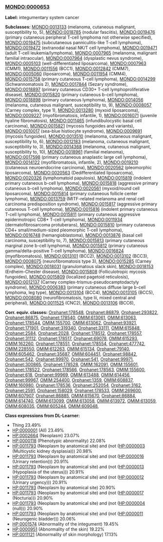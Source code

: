 
### [MONDO:0000653](http://purl.obolibrary.org/obo/MONDO_0000653)
**Label:** integumentary system cancer

**Subclasses:** [MONDO:0013133](http://purl.obolibrary.org/obo/MONDO_0013133) (melanoma, cutaneous malignant, susceptibility to, 5), [MONDO:0018785](http://purl.obolibrary.org/obo/MONDO_0018785) (nodular fasciitis), [MONDO:0019476](http://purl.obolibrary.org/obo/MONDO_0019476) (primary cutaneous peripheral T-cell lymphoma not otherwise specified), [MONDO:0019475](http://purl.obolibrary.org/obo/MONDO_0019475) (subcutaneous panniculitis-like T-cell lymphoma), [MONDO:0019472](http://purl.obolibrary.org/obo/MONDO_0019472) (extranodal nasal NK/T cell lymphoma), [MONDO:0019471](http://purl.obolibrary.org/obo/MONDO_0019471) (adult T-cell leukemia/lymphoma), [MONDO:0007965](http://purl.obolibrary.org/obo/MONDO_0007965) (melanoma, malignant familial intraocular), [MONDO:0007964](http://purl.obolibrary.org/obo/MONDO_0007964) (dysplastic nevus syndrome), [MONDO:0005103](http://purl.obolibrary.org/obo/MONDO_0005103) (well-differentiated liposarcoma), [MONDO:0007963](http://purl.obolibrary.org/obo/MONDO_0007963) (CMM1), [MONDO:0011556](http://purl.obolibrary.org/obo/MONDO_0011556) (BCC1), [MONDO:0012842](http://purl.obolibrary.org/obo/MONDO_0012842) (CMM7), [MONDO:0005060](http://purl.obolibrary.org/obo/MONDO_0005060) (liposarcoma), [MONDO:0011954](http://purl.obolibrary.org/obo/MONDO_0011954) (CMM4), [MONDO:0015758](http://purl.obolibrary.org/obo/MONDO_0015758) (primary cutaneous T-cell lymphoma), [MONDO:0014299](http://purl.obolibrary.org/obo/MONDO_0014299) (Schwannomatosis 2), [MONDO:0017844](http://purl.obolibrary.org/obo/MONDO_0017844) (Sezary syndrome), [MONDO:0018897](http://purl.obolibrary.org/obo/MONDO_0018897) (primary cutaneous CD30+ T-cell lymphoproliferative disease), [MONDO:0015820](http://purl.obolibrary.org/obo/MONDO_0015820) (primary cutaneous b-cell lymphoma), [MONDO:0018898](http://purl.obolibrary.org/obo/MONDO_0018898) (primary cutaneous lymphoma), [MONDO:0014056](http://purl.obolibrary.org/obo/MONDO_0014056) (melanoma, cutaneous malignant, susceptibility to, 9), [MONDO:0008057](http://purl.obolibrary.org/obo/MONDO_0008057) (Carney complex, type 1), [MONDO:0013280](http://purl.obolibrary.org/obo/MONDO_0013280) (myxoid liposarcoma), [MONDO:0009227](http://purl.obolibrary.org/obo/MONDO_0009227) (myofibromatosis, infantile, 1), [MONDO:0016071](http://purl.obolibrary.org/obo/MONDO_0016071) (juvenile hyaline fibromatosis), [MONDO:0011465](http://purl.obolibrary.org/obo/MONDO_0011465) (infundibulocystic basal cell carcinoma), [MONDO:0015821](http://purl.obolibrary.org/obo/MONDO_0015821) (mycosis fungoides and variants), [MONDO:0010017](http://purl.obolibrary.org/obo/MONDO_0010017) (sea-blue histiocyte syndrome), [MONDO:0009691](http://purl.obolibrary.org/obo/MONDO_0009691) (mycosis fungoides), [MONDO:0013510](http://purl.obolibrary.org/obo/MONDO_0013510) (melanoma, cutaneous malignant, susceptibility to, 6), [MONDO:0012183](http://purl.obolibrary.org/obo/MONDO_0012183) (melanoma, cutaneous malignant, susceptibility to, 3), [MONDO:0014368](http://purl.obolibrary.org/obo/MONDO_0014368) (melanoma, cutaneous malignant, susceptibility to, 10), [MONDO:0018961](http://purl.obolibrary.org/obo/MONDO_0018961) (familial melanoma), [MONDO:0017598](http://purl.obolibrary.org/obo/MONDO_0017598) (primary cutaneous anaplastic large cell lymphoma), [MONDO:0014122](http://purl.obolibrary.org/obo/MONDO_0014122) (myofibromatosis, infantile, 2), [MONDO:0019210](http://purl.obolibrary.org/obo/MONDO_0019210) (cutaneous neuroendocrine carcinoma), [MONDO:0020562](http://purl.obolibrary.org/obo/MONDO_0020562) (pleomorphic liposarcoma), [MONDO:0020563](http://purl.obolibrary.org/obo/MONDO_0020563) (Dedifferentiated liposarcoma), [MONDO:0020326](http://purl.obolibrary.org/obo/MONDO_0020326) (lymphomatoid papulosis), [MONDO:0015819](http://purl.obolibrary.org/obo/MONDO_0015819) (indolent primary cutaneous b-cell lymphoma), [MONDO:0015818](http://purl.obolibrary.org/obo/MONDO_0015818) (aggressive primary cutaneous b-cell lymphoma), [MONDO:0020561](http://purl.obolibrary.org/obo/MONDO_0020561) (myxoid/round cell liposarcoma), [MONDO:0015814](http://purl.obolibrary.org/obo/MONDO_0015814) (primary cutaneous follicle center lymphoma), [MONDO:0013759](http://purl.obolibrary.org/obo/MONDO_0013759) (MITF-related melanoma and renal cell carcinoma predisposition syndrome), [MONDO:0015817](http://purl.obolibrary.org/obo/MONDO_0015817) (aggressive primary cutaneous T-cell lymphoma), [MONDO:0015816](http://purl.obolibrary.org/obo/MONDO_0015816) (indolent primary cutaneous T-cell lymphoma), [MONDO:0015811](http://purl.obolibrary.org/obo/MONDO_0015811) (primary cutaneous aggressive epidermotropic CD8+ T-cell lymphoma), [MONDO:0011934](http://purl.obolibrary.org/obo/MONDO_0011934) (dermatofibrosarcoma protuberans), [MONDO:0015810](http://purl.obolibrary.org/obo/MONDO_0015810) (primary cutaneous CD4+ small/medium-sized pleomorphic T-cell lymphoma), [MONDO:0016748](http://purl.obolibrary.org/obo/MONDO_0016748) (hemangioblastoma), [MONDO:0013876](http://purl.obolibrary.org/obo/MONDO_0013876) (basal cell carcinoma, susceptibility to, 7), [MONDO:0015813](http://purl.obolibrary.org/obo/MONDO_0015813) (primary cutaneous marginal zone b-cell lymphoma), [MONDO:0015812](http://purl.obolibrary.org/obo/MONDO_0015812) (primary cutaneous gamma/delta-positive T-cell lymphoma), [MONDO:0016824](http://purl.obolibrary.org/obo/MONDO_0016824) (myofibromatosis), [MONDO:0013101](http://purl.obolibrary.org/obo/MONDO_0013101) (BCC2), [MONDO:0013102](http://purl.obolibrary.org/obo/MONDO_0013102) (BCC3), [MONDO:0008075](http://purl.obolibrary.org/obo/MONDO_0008075) (neurofibromatosis type 3), [MONDO:0015285](http://purl.obolibrary.org/obo/MONDO_0015285) (Carney complex), [MONDO:0018031](http://purl.obolibrary.org/obo/MONDO_0018031) (granulomatous slack skin), [MONDO:0018153](http://purl.obolibrary.org/obo/MONDO_0018153) (Erdheim-Chester disease), [MONDO:0015808](http://purl.obolibrary.org/obo/MONDO_0015808) (Folliculotropic mycosis fungoides), [MONDO:0015809](http://purl.obolibrary.org/obo/MONDO_0015809) (localized pagetoid reticulosis), [MONDO:0012137](http://purl.obolibrary.org/obo/MONDO_0012137) (Carney complex-trismus-pseudocamptodactyly syndrome), [MONDO:0006383](http://purl.obolibrary.org/obo/MONDO_0006383) (primary cutaneous diffuse large b-cell lymphoma, leg type), [MONDO:0013104](http://purl.obolibrary.org/obo/MONDO_0013104) (BCC4), [MONDO:0013105](http://purl.obolibrary.org/obo/MONDO_0013105) (BCC5), [MONDO:0008080](http://purl.obolibrary.org/obo/MONDO_0008080) (neurofibromatosis, type Iii, mixed central and peripheral), [MONDO:0011525](http://purl.obolibrary.org/obo/MONDO_0011525) (CNC2), [MONDO:0013106](http://purl.obolibrary.org/obo/MONDO_0013106) (BCC6), 

**Corr. equiv. classes:** [Orphanet:178548](http://www.orpha.net/ORDO/Orphanet_178548), [Orphanet:86879](http://www.orpha.net/ORDO/Orphanet_86879), [Orphanet:293822](http://www.orpha.net/ORDO/Orphanet_293822), [Orphanet:86875](http://www.orpha.net/ORDO/Orphanet_86875), [Orphanet:178540](http://www.orpha.net/ORDO/Orphanet_178540), [OMIM:613061](http://purl.obolibrary.org/obo/OMIM_613061), [OMIM:613063](http://purl.obolibrary.org/obo/OMIM_613063), [Orphanet:178544](http://www.orpha.net/ORDO/Orphanet_178544), [OMIM:155700](http://purl.obolibrary.org/obo/OMIM_155700), [OMIM:613062](http://purl.obolibrary.org/obo/OMIM_613062), [Orphanet:93921](http://www.orpha.net/ORDO/Orphanet_93921), [Orphanet:171901](http://www.orpha.net/ORDO/Orphanet_171901), [Orphanet:319340](http://www.orpha.net/ORDO/Orphanet_319340), [Orphanet:33111](http://www.orpha.net/ORDO/Orphanet_33111), [OMIM:615848](http://purl.obolibrary.org/obo/OMIM_615848), [Orphanet:2584](http://www.orpha.net/ORDO/Orphanet_2584), [Orphanet:2028](http://www.orpha.net/ORDO/Orphanet_2028), [Orphanet:178512](http://www.orpha.net/ORDO/Orphanet_178512), [Orphanet:178557](http://www.orpha.net/ORDO/Orphanet_178557), [Orphanet:31112](http://www.orpha.net/ORDO/Orphanet_31112), [Orphanet:178517](http://www.orpha.net/ORDO/Orphanet_178517), [Orphanet:69078](http://www.orpha.net/ORDO/Orphanet_69078), [OMIM:615293](http://purl.obolibrary.org/obo/OMIM_615293), [OMIM:162260](http://purl.obolibrary.org/obo/OMIM_162260), [Orphanet:178551](http://www.orpha.net/ORDO/Orphanet_178551), [Orphanet:178554](http://www.orpha.net/ORDO/Orphanet_178554), [Orphanet:477742](http://www.orpha.net/ORDO/Orphanet_477742), [OMIM:228550](http://purl.obolibrary.org/obo/OMIM_228550), [OMIM:612263](http://purl.obolibrary.org/obo/OMIM_612263), [OMIM:615134](http://purl.obolibrary.org/obo/OMIM_615134), [Orphanet:79140](http://www.orpha.net/ORDO/Orphanet_79140), [OMIM:605462](http://purl.obolibrary.org/obo/OMIM_605462), [Orphanet:35687](http://www.orpha.net/ORDO/Orphanet_35687), [OMIM:604451](http://purl.obolibrary.org/obo/OMIM_604451), [Orphanet:98842](http://www.orpha.net/ORDO/Orphanet_98842), [Orphanet:542](http://www.orpha.net/ORDO/Orphanet_542), [Orphanet:99970](http://www.orpha.net/ORDO/Orphanet_99970), [Orphanet:541](http://www.orpha.net/ORDO/Orphanet_541), [Orphanet:99971](http://www.orpha.net/ORDO/Orphanet_99971), [Orphanet:300865](http://www.orpha.net/ORDO/Orphanet_300865), [Orphanet:178528](http://www.orpha.net/ORDO/Orphanet_178528), [OMIM:162091](http://purl.obolibrary.org/obo/OMIM_162091), [OMIM:155601](http://purl.obolibrary.org/obo/OMIM_155601), [Orphanet:178522](http://www.orpha.net/ORDO/Orphanet_178522), [Orphanet:178566](http://www.orpha.net/ORDO/Orphanet_178566), [Orphanet:178563](http://www.orpha.net/ORDO/Orphanet_178563), [OMIM:155600](http://purl.obolibrary.org/obo/OMIM_155600), [Orphanet:618](http://www.orpha.net/ORDO/Orphanet_618), [Orphanet:99969](http://www.orpha.net/ORDO/Orphanet_99969), [OMIM:613488](http://purl.obolibrary.org/obo/OMIM_613488), [OMIM:614456](http://purl.obolibrary.org/obo/OMIM_614456), [Orphanet:99967](http://www.orpha.net/ORDO/Orphanet_99967), [OMIM:254400](http://purl.obolibrary.org/obo/OMIM_254400), [Orphanet:1359](http://www.orpha.net/ORDO/Orphanet_1359), [OMIM:608837](http://purl.obolibrary.org/obo/OMIM_608837), [OMIM:160980](http://purl.obolibrary.org/obo/OMIM_160980), [Orphanet:178536](http://www.orpha.net/ORDO/Orphanet_178536), [Orphanet:252054](http://www.orpha.net/ORDO/Orphanet_252054), [Orphanet:3162](http://www.orpha.net/ORDO/Orphanet_3162), [Orphanet:2591](http://www.orpha.net/ORDO/Orphanet_2591), [Orphanet:158029](http://www.orpha.net/ORDO/Orphanet_158029), [Orphanet:178533](http://www.orpha.net/ORDO/Orphanet_178533), [OMIM:269600](http://purl.obolibrary.org/obo/OMIM_269600), [OMIM:607907](http://purl.obolibrary.org/obo/OMIM_607907), [Orphanet:86885](http://www.orpha.net/ORDO/Orphanet_86885), [OMIM:615670](http://purl.obolibrary.org/obo/OMIM_615670), [Orphanet:86884](http://www.orpha.net/ORDO/Orphanet_86884), [OMIM:614740](http://purl.obolibrary.org/obo/OMIM_614740), [OMIM:613099](http://purl.obolibrary.org/obo/OMIM_613099), [OMIM:613058](http://purl.obolibrary.org/obo/OMIM_613058), [OMIM:613972](http://purl.obolibrary.org/obo/OMIM_613972), [OMIM:613059](http://purl.obolibrary.org/obo/OMIM_613059), [OMIM:608035](http://purl.obolibrary.org/obo/OMIM_608035), [OMIM:605244](http://purl.obolibrary.org/obo/OMIM_605244), [OMIM:609048](http://purl.obolibrary.org/obo/OMIM_609048), 

**Class expressions from DL-Learner:**

- Thing 23.49%
- [HP:0000001](http://purl.obolibrary.org/obo/HP_0000001) (All) 23.49%
- [HP:0002664](http://purl.obolibrary.org/obo/HP_0002664) (Neoplasm) 23.07%
- [HP:0000118](http://purl.obolibrary.org/obo/HP_0000118) (Phenotypic abnormality) 22.08%
- [HP:0011793](http://purl.obolibrary.org/obo/HP_0011793) (Neoplasm by anatomical site) and (not ([HP:0000003](http://purl.obolibrary.org/obo/HP_0000003) (Multicystic kidney dysplasia))) 20.98%
- [HP:0011793](http://purl.obolibrary.org/obo/HP_0011793) (Neoplasm by anatomical site) and (not ([HP:0000016](http://purl.obolibrary.org/obo/HP_0000016) (Urinary retention))) 20.91%
- [HP:0011793](http://purl.obolibrary.org/obo/HP_0011793) (Neoplasm by anatomical site) and (not ([HP:0000013](http://purl.obolibrary.org/obo/HP_0000013) (Hypoplasia of the uterus))) 20.91%
- [HP:0011793](http://purl.obolibrary.org/obo/HP_0011793) (Neoplasm by anatomical site) and (not ([HP:0000012](http://purl.obolibrary.org/obo/HP_0000012) (Urinary urgency))) 20.91%
- [HP:0011793](http://purl.obolibrary.org/obo/HP_0011793) (Neoplasm by anatomical site) 20.90%
- [HP:0011793](http://purl.obolibrary.org/obo/HP_0011793) (Neoplasm by anatomical site) and (not ([HP:0000017](http://purl.obolibrary.org/obo/HP_0000017) (Nocturia))) 20.90%
- [HP:0011793](http://purl.obolibrary.org/obo/HP_0011793) (Neoplasm by anatomical site) and (not ([HP:0000004](http://purl.obolibrary.org/obo/HP_0000004) (null))) 20.90%
- [HP:0011793](http://purl.obolibrary.org/obo/HP_0011793) (Neoplasm by anatomical site) and (not ([HP:0000011](http://purl.obolibrary.org/obo/HP_0000011) (Neurogenic bladder))) 20.06%
- [HP:0001574](http://purl.obolibrary.org/obo/HP_0001574) (Abnormality of the integument) 19.45%
- [HP:0000951](http://purl.obolibrary.org/obo/HP_0000951) (Abnormality of the skin) 19.22%
- [HP:0011121](http://purl.obolibrary.org/obo/HP_0011121) (Abnormality of skin morphology) 17.13%



